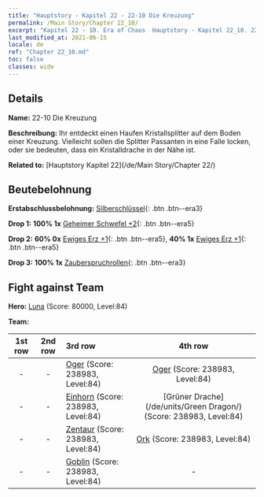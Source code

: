 ```yaml
---
title: "Hauptstory - Kapitel 22 - 22-10 Die Kreuzung"
permalink: /Main Story/Chapter 22_10/
excerpt: "Kapitel 22 - 10. Era of Chaos  Hauptstory - Kapitel 22_10. 22-10 Die Kreuzung"
last_modified_at: 2021-06-15
locale: de
ref: "Chapter 22_10.md"
toc: false
classes: wide
---
```


## Details

 **Name:** 22-10 Die Kreuzung

 **Beschreibung:** Ihr entdeckt einen Haufen Kristallsplitter auf dem Boden einer Kreuzung. Vielleicht sollen die Splitter Passanten in eine Falle locken, oder sie bedeuten, dass ein Kristalldrache in der Nähe ist.

 **Related to:** [Hauptstory Kapitel 22](/de/Main Story/Chapter 22/)

## Beutebelohnung

 **Erstabschlussbelohnung:** [Silberschlüssel](/ItemsDE/con_693/){: .btn .btn--era3}

 **Drop 1:** **100% 1x** [Geheimer Schwefel +2](/ItemsDE/mat_78/){: .btn .btn--era5}

 **Drop 2:** **60% 0x** [Ewiges Erz +1](/ItemsDE/mat_68/){: .btn .btn--era5}, **40% 1x** [Ewiges Erz +1](/ItemsDE/mat_68/){: .btn .btn--era5}

 **Drop 3:** **100% 1x** [Zauberspruchrollen](/ItemsDE/con_694/){: .btn .btn--era3}


## Fight against Team
 **Hero:** [Luna](/de/heroes/Luna/) (Score: 80000, Level:84)

 **Team:**


  | 1st row | 2nd row | 3rd row | 4th row |
  |:----:|:----:|:----|:----:|
  | - | - | [Oger](/de/units/Ogre/) (Score: 238983, Level:84)  | [Oger](/de/units/Ogre/) (Score: 238983, Level:84)  |
  | - | - | [Einhorn](/de/units/Unicorn/) (Score: 238983, Level:84)  | [Grüner Drache](/de/units/Green Dragon/) (Score: 238983, Level:84)  |
  | - | - | [Zentaur](/de/units/Centaur/) (Score: 238983, Level:84)  | [Ork](/de/units/Orc/) (Score: 238983, Level:84)  |
  | - | - | [Goblin](/de/units/Goblin/) (Score: 238983, Level:84)  | - |


